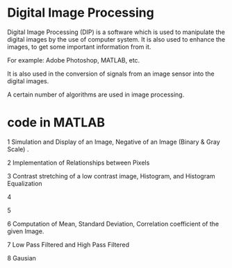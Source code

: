 # Digital Image Processing
Digital Image Processing (DIP) is a software which is used to manipulate the digital images by the use of computer system. It is also used to enhance the images, to get some important information from it.

For example: Adobe Photoshop, MATLAB, etc.

It is also used in the conversion of signals from an image sensor into the digital images.

A certain number of algorithms are used in image processing.

# code in MATLAB 
1 Simulation and Display of an Image, Negative of an Image (Binary & Gray Scale) .

2 Implementation of Relationships between Pixels

3 Contrast stretching of a low contrast image, Histogram, and Histogram Equalization

4

5

6 Computation of Mean, Standard Deviation, Correlation coefficient of the given Image.

7 Low Pass Filtered  and High Pass Filtered

8 Gausian 

